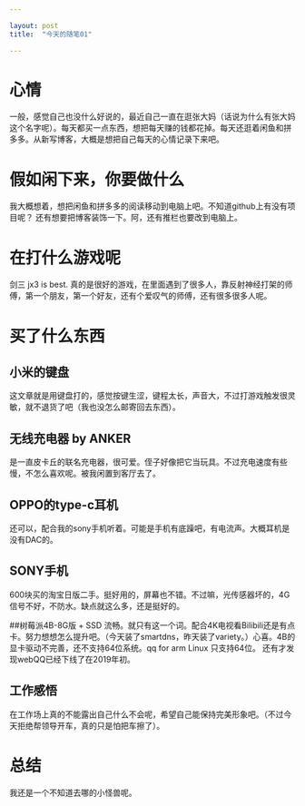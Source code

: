 ```yaml
---

layout: post
title:	"今天的随笔01"

---
```

# 心情
一般，感觉自己也没什么好说的，最近自己一直在逛张大妈（话说为什么有张大妈这个名字呢）。每天都买一点东西，想把每天赚的钱都花掉。每天还逛着闲鱼和拼多多。从新写博客，大概是想把自己每天的心情记录下来吧。 

# 假如闲下来，你要做什么
我大概想着，想把闲鱼和拼多多的阅读移动到电脑上吧。不知道github上有没有项目呢？
还有想要把博客装饰一下。阿，还有推栏也要改到电脑上。

# 在打什么游戏呢
剑三 jx3 is best.  真的是很好的游戏，在里面遇到了很多人，靠反射神经打架的师傅，第一个朋友，第一个好友，还有个爱叹气的师傅，还有很多很多人呢。

# 买了什么东西

## 小米的键盘
这文章就是用键盘打的，感觉按键生涩，键程太长，声音大，不过打游戏触发很灵敏，就不退货了吧（我也没怎么邮寄回去东西）。

## 无线充电器 by ANKER
是一直皮卡丘的联名充电器，很可爱。侄子好像把它当玩具。不过充电速度有些慢，不怎么喜欢呢。被我闲置到客厅去了。

## OPPO的type-c耳机
还可以，配合我的sony手机听着。可能是手机有底躁吧，有电流声。大概耳机是没有DAC的。

## SONY手机
600块买的淘宝日版二手。挺好用的，屏幕也不错。不过嘛，光传感器坏的，4G信号不好，不防水。缺点就这么多，还是挺好的。

##树莓派4B-8G版 + SSD
流畅。就只有这一个词。配合4K电视看Bilibili还是有点卡。努力想想怎么提升吧。（今天装了smartdns，昨天装了variety。）心喜。4B的显卡驱动不完善，还不支持64位系统。qq for arm Linux 只支持64位。 还有才发现webQQ已经下线了在2019年初。

## 工作感悟
在工作场上真的不能露出自己什么不会呢，希望自己能保持完美形象吧。（不过今天拒绝帮领导开车，真的只是怕把车擦了）。

# 总结
我还是一个不知道去哪的小怪兽呢。
